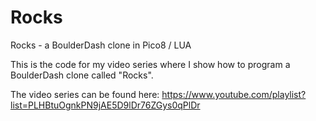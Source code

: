 # Rocks
Rocks - a BoulderDash clone in Pico8 / LUA

This is the code for my video series where I show how to program a BoulderDash clone called "Rocks". 

The video series can be found here: https://www.youtube.com/playlist?list=PLHBtuOgnkPN9jAE5D9lDr76ZGys0qPlDr

